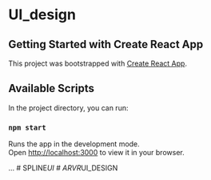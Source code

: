# UI_design

## Getting Started with Create React App

This project was bootstrapped with [Create React App](https://github.com/facebook/create-react-app).

## Available Scripts

In the project directory, you can run:

### `npm start`

Runs the app in the development mode.  
Open [http://localhost:3000](http://localhost:3000) to view it in your browser.

...
#   S P L I N E _ U I  
 #   A R V R _ U I _ D E S I G N  
 